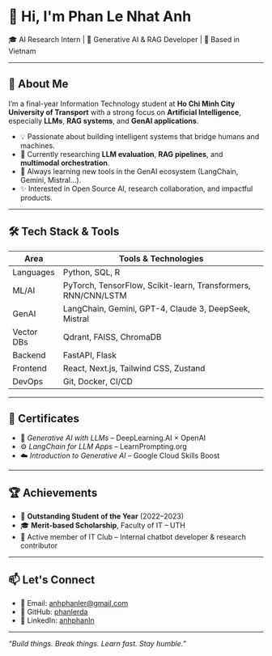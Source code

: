 # 👋 Hi, I'm Phan Le Nhat Anh

🎓 AI Research Intern | 🚀 Generative AI & RAG Developer | 📍 Based in Vietnam

---

## 🧠 About Me

I’m a final-year Information Technology student at **Ho Chi Minh City University of Transport** with a strong focus on **Artificial Intelligence**, especially **LLMs**, **RAG systems**, and **GenAI applications**.

- 💡 Passionate about building intelligent systems that bridge humans and machines.
- 🧪 Currently researching **LLM evaluation**, **RAG pipelines**, and **multimodal orchestration**.
- 🌱 Always learning new tools in the GenAI ecosystem (LangChain, Gemini, Mistral...).
- ✨ Interested in Open Source AI, research collaboration, and impactful products.

---

## 🛠️ Tech Stack & Tools

| Area           | Tools & Technologies                                                             |
|----------------|----------------------------------------------------------------------------------|
| Languages      | Python, SQL, R                                                                   |
| ML/AI          | PyTorch, TensorFlow, Scikit-learn, Transformers, RNN/CNN/LSTM                    |
| GenAI          | LangChain, Gemini, GPT-4, Claude 3, DeepSeek, Mistral                            |
| Vector DBs     | Qdrant, FAISS, ChromaDB                                                          |
| Backend        | FastAPI, Flask                                                                   |
| Frontend       | React, Next.js, Tailwind CSS, Zustand                                            |
| DevOps         | Git, Docker, CI/CD                                                               |

---

## 📜 Certificates

- 🧠 *Generative AI with LLMs* – DeepLearning.AI × OpenAI  
- ⚙️ *LangChain for LLM Apps* – LearnPrompting.org  
- ☁️ *Introduction to Generative AI* – Google Cloud Skills Boost

---

## 🏆 Achievements

- 🏅 **Outstanding Student of the Year** (2022–2023)
- 🎓 **Merit-based Scholarship**, Faculty of IT – UTH
- 🤖 Active member of IT Club – Internal chatbot developer & research contributor

---

## 📫 Let's Connect

- 📧 Email: [anhphanler@gmail.com](mailto:anhphanler@gmail.com)  
- 🐙 GitHub: [phanlerda](https://github.com/phanlerda)  
- 💼 LinkedIn: [anhphanln](https://linkedin.com/in/phanlerda)

---

_“Build things. Break things. Learn fast. Stay humble.”_
